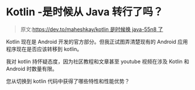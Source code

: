 # Kotlin -是时候从 Java 转行了吗？

> 原文:[https://dev.to/maheshkay/kotlin 是时候换 java-55n8 了](https://dev.to/maheshkay/kotlin---is-it-time-to-switch-from-java-55n8)

Kotlin 现在是 Android 开发的官方部分。但我正试图弄清楚现有的 Android 应用程序现在是否应该转移到 kotlin。

我对 kotlin 持怀疑态度，因为社区教程和文章甚至 youtube 视频在涉及 Kotlin 和 Android 时数量有限。

您从切换到 kotlin 代码中获得了哪些特性和性能优势？